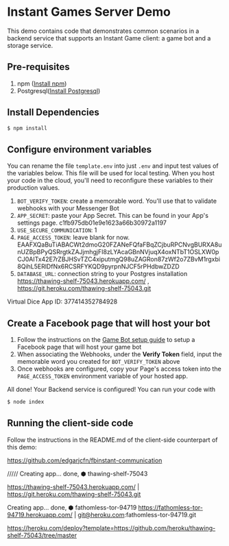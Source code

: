 # Instant Games Server Demo

This demo contains code that demonstrates common scenarios in a backend service that supports an Instant Game client: a game bot and a storage service.

## Pre-requisites
1. npm ([Install npm](https://docs.npmjs.com/cli/install))
1. Postgresql([Install Postgresql](https://www.postgresql.org/download/))


## Install Dependencies
```bash
$ npm install
```

## Configure environment variables
You can rename the file `template.env` into just `.env` and input test values of the variables below. This file will be used for local testing. When you host your code in the cloud, you'll need to reconfigure these variables to their production values.

1. `BOT_VERIFY_TOKEN`: create a memorable word. You'll use that to validate webhooks with your Messenger Bot
1. `APP_SECRET`: paste your App Secret. This can be found in your App's settings page. c1fb975db01e9e1623a66b30972a1197
1. `USE_SECURE_COMMUNICATION`: 1
1. `PAGE_ACCESS_TOKEN`: leave blank for now. EAAFXQaBuTiABACWt2dmoG20FZANeFQfaFBqZCjbuRPCNvgBURXA8unUZBpBPyQSRrgtkZAJjmhgjFI8zLYAcaGBnNVjuqX4oxNTbT1OSLXW0pCJ0AITx42E7rZBJHSvTZC4xiputmgQ98uZAGRon87zWf2o7ZBvM1rgxbi8QihL5ERlDfNx6RCSRFYKQD9pyrpnNJCF5rPHdbwZDZD 
1. `DATABASE_URL`: connection string to your Postgres installation https://thawing-shelf-75043.herokuapp.com/ , https://git.heroku.com/thawing-shelf-75043.git

Virtual Dice
App ID: 377414352784928

## Create a Facebook page that will host your bot

1. Follow the instructions on the [Game Bot setup guide](https://developers.facebook.com/docs/games/instant-games/getting-started/bot-setup) to setup a Facebook page that will host your game bot
1. When associating the Webhooks, under the **Verify Token** field, input the memorable word you created for `BOT_VERIFY_TOKEN` above
1. Once webhooks are configured, copy your Page's access token into the `PAGE_ACCESS_TOKEN` environment variable of your hosted app.

All done! Your Backend service is configured!
You can run your code with

```bash
$ node index
```

## Running the client-side code
Follow the instructions in the README.md of the client-side counterpart of this demo:

https://github.com/edgarjcfn/fbinstant-communication


/////
Creating app... done, ⬢ thawing-shelf-75043

https://thawing-shelf-75043.herokuapp.com/ | https://git.heroku.com/thawing-shelf-75043.git


Creating app... done, ⬢ fathomless-tor-94719
https://fathomless-tor-94719.herokuapp.com/ | git@heroku.com:fathomless-tor-94719.git


https://heroku.com/deploy?template=https://github.com/heroku/thawing-shelf-75043/tree/master